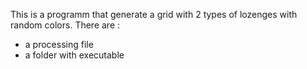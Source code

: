 This is a programm that generate a grid with 2 types of lozenges with random colors.
There are : 
  - a processing file
  - a folder with executable
